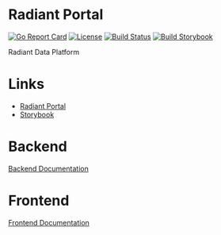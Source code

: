 # Radiant Portal

[![Go Report Card](https://goreportcard.com/badge/github.com/Ferlab-Ste-Justine/radiant-api)](https://goreportcard.com/report/github.com/Ferlab-Ste-Justine/radiant-api)
[![License](https://img.shields.io/badge/License-Apache%202.0-blue.svg)](https://opensource.org/license/apache-2-0)
[![Build Status](https://github.com/Ferlab-Ste-Justine/radiant-portal/actions/workflows/publish_main.yml/badge.svg)](https://github.com/Ferlab-Ste-Justine/radiant-portal/actions/workflows/publish_main.yml)
[![Build Storybook](https://github.com/Ferlab-Ste-Justine/radiant-portal/actions/workflows/storybook.yml/badge.svg)](https://github.com/Ferlab-Ste-Justine/radiant-portal/actions/workflows/storybook.yml)

Radiant Data Platform

# Links

- [Radiant Portal](https://portal.radiant.ferlab.bio/)
- [Storybook](https://ferlab-ste-justine.github.io/radiant-portal)

# Backend

[Backend Documentation](./backend/README.md)

# Frontend

[Frontend Documentation](./frontend/README.md)
